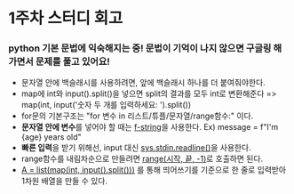 # 1주차 스터디 회고

### python 기본 문법에 익숙해지는 중! 문법이 기억이 나지 않으면 구글링 해가면서 문제를 풀고 있어요!
- 문자열 안에 백슬래시를 사용하려면, 앞에 백슬래시 하나를 더 붙여줘야한다. 
- map에 int와 input().split()을 넣으면 split의 결과를 모두 int로 변환해준다 => map(int, input('숫자 두 개를 입력하세요: ').split())
- for문의 기본구조는 "for 변수 in 리스트/튜플/문자열/range함수:" 이다.
- **문자열 안에 변수**를 넣어야 할 때는 [f-string](https://dejavuqa.tistory.com/270)을 사용한다. Ex) message = f"I'm {age} years old"
- **빠른 입력**을 받기 위해선, input 대신 [sys.stdin.readline()](https://velog.io/@yeseolee/Python-%ED%8C%8C%EC%9D%B4%EC%8D%AC-%EC%9E%85%EB%A0%A5-%EC%A0%95%EB%A6%ACsys.stdin.readline)을 사용한다. 
- range함수를 내림차순으로 만들려면 [range(시작, 끝, -1)](https://devpouch.tistory.com/70)로 호출하면 된다. 
- [A = list(map(int, input().split()))](https://dailylifeofdeveloper.tistory.com/119) 를 통해 띄어쓰기를 기준으로 한 줄로 입력받아 1차원 배열을 만들 수 있다. 

